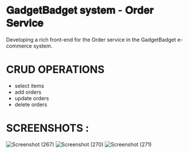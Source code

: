 # 𝐆𝐚𝐝𝐠𝐞𝐭𝐁𝐚𝐝𝐠𝐞𝐭 𝐬𝐲𝐬𝐭𝐞𝐦 - 𝐎𝐫𝐝𝐞𝐫 𝐒𝐞𝐫𝐯𝐢𝐜𝐞


Developing a rich front-end for the Order service in the GadgetBadget e-commerce system.


# CRUD OPERATIONS

* select items
* add orders
* update orders
* delete orders

# SCREENSHOTS :

![Screenshot (267)](https://user-images.githubusercontent.com/68727030/127603008-39655bec-2643-4772-923e-c00b21f9885e.png)
![Screenshot (270)](https://user-images.githubusercontent.com/68727030/127603295-c6e00c70-8b3c-4da9-8aaf-2ca2641c94c5.png)
![Screenshot (271)](https://user-images.githubusercontent.com/68727030/127603406-bd3e1d75-588d-4a8a-9a26-52281a760316.png)
